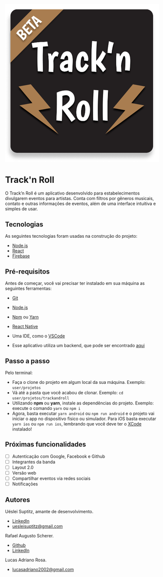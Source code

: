 <p align="center">
  <img src="https://github.com/uesleisuptitz/trackandroll/blob/master/Logo.png" alt="Track'n Roll" />
</p>

# Track'n Roll

O Track’n Roll é um aplicativo desenvolvido para estabelecimentos divulgarem eventos para artistas. Conta com filtros por gêneros musicais, contato e outras informações de eventos, além de uma interface intuitiva e simples de usar.
  
## Tecnologias

As seguintes tecnologias foram usadas na construção do projeto:
- [Node.js](https://nodejs.org/en/)
- [React](https://pt-br.reactjs.org/)
- [Firebase](https://firebase.google.com/?hl=pt)

## Pré-requisitos

Antes de começar, você vai precisar ter instalado em sua máquina as seguintes ferramentas:
- [Git](https://git-scm.com)
- [Node.js](https://nodejs.org/en/)
- [Npm](https://www.npmjs.com/) ou [Yarn](https://yarnpkg.com/)
- [React Native](https://react-native.rocketseat.dev/)
- Uma IDE, como o [VSCode](https://code.visualstudio.com/)

- Esse aplicativo utiliza um backend, que pode ser encontrado [aqui](https://github.com/uesleisuptitz/trackandroll-backend)

## Passo a passo

Pelo terminal:
- Faça o clone do projeto em algum local da sua máquina. Exemplo: `user/projetos`
- Vá até a pasta que você acabou de clonar. Exemplo: `cd user/projetos/trackandroll`
- Utilizando **npm** ou **yarn**, instale as dependências do projeto. Exemplo: execute o comando `yarn` ou `npm i`
- Agora, basta executar `yarn android` ou `npm run android` e o projeto vai iniciar o app no dispositivo físico ou simulador. Para iOS basta executar `yarn ios` ou `npm run ios`, lembrando que você deve ter o [XCode](https://developer.apple.com/xcode/) instalado!

## Próximas funcionalidades

- [ ] Autenticação com Google, Facebook e Github
- [ ] Integrantes da banda
- [ ] Layout 2.0
- [ ] Versão web
- [ ] Compartilhar eventos via redes sociais
- [ ] Notificações

## Autores

Uéslei Suptitz, amante de desenvolvimento.
- [LinkedIn](https://www.linkedin.com/in/u%C3%A9slei-suptitz/)
- uesleisuptitz@gmail.com

Rafael Augusto Scherer.
- [Github](https://github.com/RafaelAugustScherer)
- [LinkedIn](https://www.linkedin.com/in/rafael-augusto-scherer-495608172/)

Lucas Adriano Rosa.
- lucasadriano2002@gmail.com

